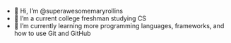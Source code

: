 - 👋 Hi, I’m @superawesomemaryrollins
- 👀 I’m a current college freshman studying CS
- 🌱 I’m currently learning more programming languages, frameworks, and how to use Git and GitHub

<!---
superawesomemaryrollins/superawesomemaryrollins is a ✨ special ✨ repository because its `README.md` (this file) appears on your GitHub profile.
You can click the Preview link to take a look at your changes.
--->
